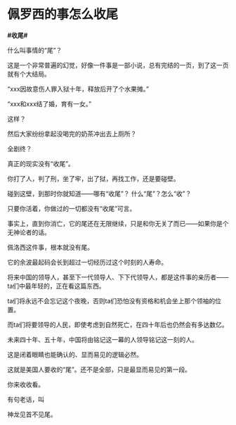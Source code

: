 # 佩罗西的事怎么收尾
**#收尾#** 

什么叫事情的“尾”？

这是一个非常普遍的幻觉，好像一件事是一部小说，总有完结的一页，到了这一页就有个大结局。

“xxx因故意伤人罪入狱十年，释放后开了个水果摊。”

“xxx和xxx结了婚，育有一女。”

这样？

然后大家纷纷拿起没喝完的奶茶冲出去上厕所？

全剧终？

真正的现实没有“收尾”。

你打了人，判了刑，坐了牢，出了狱，再找工作，还是要碰壁。

碰到这壁，到那时你就知道——哪有“收尾”？
什么“尾”？怎么“收”？

只要你活着，你做过的一切都没有“收尾”可言。

事实上，直到你消亡，它的尾还在无限继续，只是和你无关了而已——如果你是个无神论者的话。

佩洛西这件事，根本就没有尾。

它的余波最起码会长到超过一切经历过这个时刻的人寿命。

将来中国的领导人，甚至下一代领导人、下下代领导人，都是这件事的亲历者——ta们中最年轻的，正在看这篇东西。

ta们将永远不会忘记这个夜晚，否则ta们恐怕没有资格和机会坐上那个领袖的位置。

而ta们将要领导的人民，即使考虑到自然死亡，在四十年后也仍然会有多达数亿。

未来四十年、五十年，中国将由铭记这一幕的人领导铭记这一刻的人。

这是闭着眼睛也能确认的、显而易见的逻辑必然。

这就是美国人要收的“尾”。还不是全部，只是最显而易见的第一段。

你来收收看。

有句老话，叫

神龙见首不见尾。